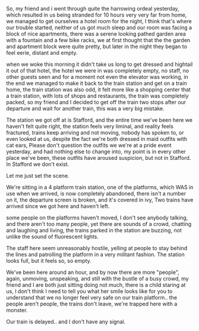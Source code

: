 So, my friend and i went through quite the harrowing ordeal yesterday, which resulted in us being stranded for 10 hours very very far from home, we managed to get ourselves a hotel room for the night, I think that's where our trouble started, neither of us got much sleep and our room was facing a block of nice apartments, there was a serene looking pathed garden area with a fountain and a few bike racks, we at first thought that the the garden and apartment block were quite pretty, but later in the night they began to feel eerie, distant and empty. 

when we woke this morning it didn't take us long to get dressed and hightail it out of that hotel, the hotel we were in was completely empty, no staff, no other guests seen and for a moment not even the elevator was working, in the end we managed to make it back to the train station and get on a train home, the train station was also odd, it felt more like a shopping center that a train station, with lots of shops and restaurants, the train was completely packed, so my friend and I decided to get off the train two stops after our departure and wait for another train, this was a very big mistake.

The station we got off at is Stafford, and the entire time we've been here we haven't felt quite right, the station feels very liminal, and reality feels fractured, trains keep arriving and not moving, nobody has spoken to, or even looked at us, despite the fact we're both dressed in maid outfits with cat ears, Please don't question the outfits we we're at a pride event yesterday, and had nothing else to change into, my point is in every other place we've been, these outfits have aroused suspicion, but not in Stafford. In Stafford we don't exist.

Let me just set the scene.

We're sitting in a 4 platform train station, one of the platforms, which WAS in use when we arrived, is now completely abandoned, there isn't a number on it, the departure screen is broken, and it's covered in ivy, Two trains have arrived since we got here and haven't left.

some people on the platforms haven't moved, I don't see anybody talking, and there aren't too many people, yet there are sounds of a crowd, chatting and laughing and living, the trains parked in the station are buzzing, not unlike the sound of fluorescent lights.

The staff here seem unreasonably hostile, yelling at people to stay behind the lines and patrolling the platform in a very militant fashion. The station looks full, but it feels so, so empty.

We've been here around an hour, and by now there are more "people", again, unmoving, unspeaking, and still with the bustle of a busy crowd, my friend and I are both just sitting doing not much, there is a child staring at us, I don't think I need to tell you what her smile looks like for you to understand that we no longer feel very safe on our train platform.. the people aren't people, the trains don't leave, we're trapped here with a monster.

Our train is delayed.. and I don't have any signal.